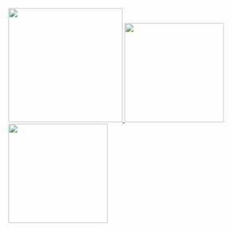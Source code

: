 <a href="/">
  <img height="230em" src="https://github-profile-summary-cards.vercel.app/api/cards/profile-details?username=receivingpotman&theme=github">
  <img height="200em" src="https://github-readme-stats.vercel.app/api?username=receivingpotman&show_icons=true&include_all_commits=true&count_private=true" />
  <img height="200em" src="https://github-readme-stats.vercel.app/api/top-langs?username=receivingpotman&layout=compact&exclude_repo=Android_Homework,rinchannowww.github.io&langs_count=8" />
</a>
